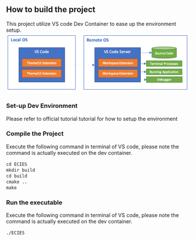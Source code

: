 ## How to build the project
This project utilize VS code Dev Container to ease up the environment setup. 
![alt text](Doc/remote-dev-arch.png)
### Set-up Dev Environment
Please refer to official tutorial tutorial for how to setup the environment
### Compile the Project
Execute the following command in terminal of VS code, please note the command is actually executed on the dev container.
```shell
cd ECIES
mkdir build
cd build
cmake ..
make
```
### Run the executable
Execute the following command in terminal of VS code, please note the command is actually executed on the dev container.
```shell
./ECIES
```
